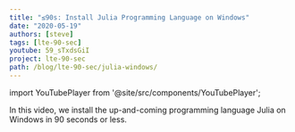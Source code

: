 ```yaml
---
title: "≤90s: Install Julia Programming Language on Windows"
date: "2020-05-19"
authors: [steve]
tags: [lte-90-sec]
youtube: 59_sTxdsGiI
project: lte-90-sec
path: /blog/lte-90-sec/julia-windows/
---
```


import YouTubePlayer from '@site/src/components/YouTubePlayer';

<YouTubePlayer youtubeLink={frontmatter.youtube} />

In this video, we install the up-and-coming programming language Julia on Windows in 90 seconds or less.